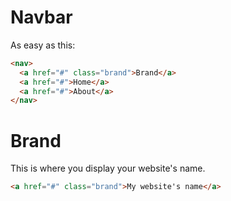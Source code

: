 # Navbar

As easy as this:

```HTML
<nav>
  <a href="#" class="brand">Brand</a>
  <a href="#">Home</a>
  <a href="#">About</a>
</nav>
```

# Brand

This is where you display your website's name.

```HTML
<a href="#" class="brand">My website's name</a>
```
